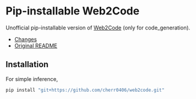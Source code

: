 # Pip-installable Web2Code

Unofficial pip-installable version of [Web2Code](https://github.com/MBZUAI-LLM/web2code) (only for code_generation).

- [Changes](https://github.com/MBZUAI-LLM/web2code/compare/main...cherr0406:web2code:main)
- [Original README](/README.md)

## Installation

For simple inference,

```bash
pip install "git+https://github.com/cherr0406/web2code.git"
```
